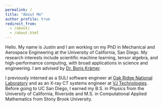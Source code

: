 ```yaml
---
permalink: /
title: "About Me"
author_profile: true
redirect_from: 
  - /about/
  - /about.html
---
```


Hello. My name is Justin and I am working on my PhD in Mechanical and Aerospace Engineering at the University of California, San Diego. My research interests include scientific machine learning, tensor algebra, and high-performance computing, with broad applications in science and engineering. I am advised by [Dr. Boris Krämer](https://kramer.ucsd.edu/index.html).

I previously interned as a SULI software engineer at [Oak Ridge National Laboratory](https://www.ornl.gov/group/application-engineering) and as an X‑ray CT systems engineer at [VJ Technologies](https://vjt.com/). Before going to UC San Diego, I earned my B.S. in Physics from the University of California, Riverside and M.S. in Computational Applied Mathematics from Stony Brook University. 

